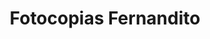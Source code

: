 ---
title: "Fotocopias Fernandito"
url: /jesus-de-tavaranguee/fotocopias-fernandito/
shop: copyshop
---